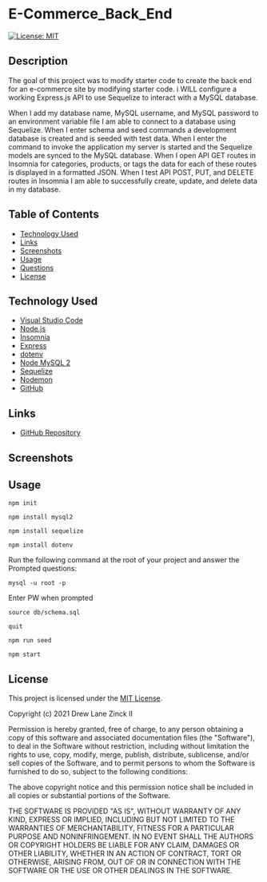 # E-Commerce_Back_End

[![License: MIT](https://img.shields.io/badge/License-MIT-yellow.svg)](https://opensource.org/licenses/MIT)


## Description

The goal of this project was to modify starter code to create the back end for an e-commerce site by modifying starter code. i WILL configure a working Express.js API to use Sequelize to interact with a MySQL database.

When I add my database name, MySQL username, and MySQL password to an environment variable file I am able to connect to a database using Sequelize. When I enter schema and seed commands a development database is created and is seeded with test data. When I enter the command to invoke the application my server is started and the Sequelize models are synced to the MySQL database. When I open API GET routes in Insomnia for categories, products, or tags the data for each of these routes is displayed in a formatted JSON. When I test API POST, PUT, and DELETE routes in Insomnia I am able to successfully create, update, and delete data in my database.


## Table of Contents

- [Technology Used](#technology-used)
- [Links](#links)
- [Screenshots](#screenshots)
- [Usage](#usage)
- [Questions](#questions)
- [License](#license)


## Technology Used

- [Visual Studio Code](https://code.visualstudio.com/)
- [Node.js](https://nodejs.org/en/)
- [Insomnia](https://docs.insomnia.rest/)
- [Express](https://www.npmjs.com/package/express)
- [dotenv](https://www.npmjs.com/package/dotenv)
- [Node MySQL 2](https://www.npmjs.com/package/mysql2)
- [Sequelize](https://sequelize.org/)
- [Nodemon](https://www.npmjs.com/package/nodemon)
- [GitHub](https://www.github.com)


## Links

- [GitHub Repository](https://github.com/dlzinck/E-Commerce_Back_End)


## Screenshots


## Usage

`npm init`

`npm install mysql2`

`npm install sequelize`

`npm install dotenv`

Run the following command at the root of your project and answer the Prompted questions:

`mysql -u root -p`

Enter PW when prompted

`source db/schema.sql`

`quit`

`npm run seed`
  
`npm start`


## License

This project is licensed under the [MIT License](https://choosealicense.com/licenses/mit).

Copyright (c) 2021 Drew Lane Zinck II

Permission is hereby granted, free of charge, to any person obtaining a copy of this software and associated documentation files (the "Software"), to deal in the Software without restriction, including without limitation the rights to use, copy, modify, merge, publish, distribute, sublicense, and/or sell copies of the Software, and to permit persons to whom the Software is furnished to do so, subject to the following conditions:

The above copyright notice and this permission notice shall be included in all copies or substantial portions of the Software.

THE SOFTWARE IS PROVIDED "AS IS", WITHOUT WARRANTY OF ANY KIND, EXPRESS OR IMPLIED, INCLUDING BUT NOT LIMITED TO THE WARRANTIES OF MERCHANTABILITY, FITNESS FOR A PARTICULAR PURPOSE AND NONINFRINGEMENT. IN NO EVENT SHALL THE AUTHORS OR COPYRIGHT HOLDERS BE LIABLE FOR ANY CLAIM, DAMAGES OR OTHER LIABILITY, WHETHER IN AN ACTION OF CONTRACT, TORT OR OTHERWISE, ARISING FROM, OUT OF OR IN CONNECTION WITH THE SOFTWARE OR THE USE OR OTHER DEALINGS IN THE
SOFTWARE.